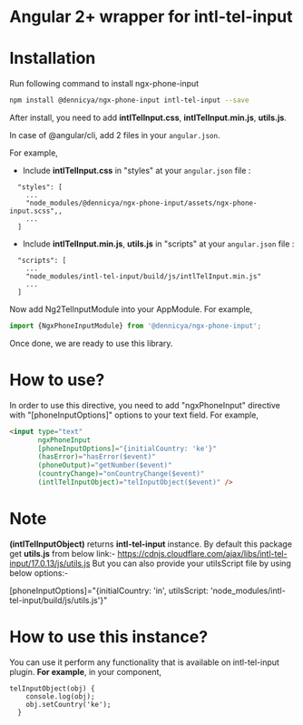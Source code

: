 # Angular 2+ wrapper for intl-tel-input

# Installation

Run following command to install ngx-phone-input

```sh
npm install @dennicya/ngx-phone-input intl-tel-input --save
```

After install, you need to add **intlTelInput.css**, **intlTelInput.min.js**, **utils.js**.

In case of @angular/cli, add 2 files in your `angular.json`.

For example,

- Include **intlTelInput.css** in "styles" at your `angular.json` file  :
```
  "styles": [
    ...
    "node_modules/@dennicya/ngx-phone-input/assets/ngx-phone-input.scss",,
    ...
  ]
```

- Include **intlTelInput.min.js**, **utils.js** in "scripts" at your `angular.json` file  :
```
  "scripts": [
    ...
    "node_modules/intl-tel-input/build/js/intlTelInput.min.js"
    ...
  ]
```


Now add Ng2TelInputModule into your AppModule. For example,

```js
import {NgxPhoneInputModule} from '@dennicya/ngx-phone-input';
```

Once done, we are ready to use this library.

# How to use?

In order to use this directive, you need to add "ngxPhoneInput" directive with "[phoneInputOptions]" options to your text field. For example,

```html
<input type="text"
       ngxPhoneInput
       [phoneInputOptions]="{initialCountry: 'ke'}"
       (hasError)="hasError($event)"
       (phoneOutput)="getNumber($event)"
       (countryChange)="onCountryChange($event)"
       (intlTelInputObject)="telInputObject($event)" />
```

# Note
**(intlTelInputObject)** returns **intl-tel-input** instance.
By default this package get **utils.js** from below link:-
https://cdnjs.cloudflare.com/ajax/libs/intl-tel-input/17.0.13/js/utils.js
But you can also provide your utilsScript file by using below options:-

[phoneInputOptions]="{initialCountry: 'in', utilsScript: 'node_modules/intl-tel-input/build/js/utils.js'}"

# How to use this instance?
You can use it perform any functionality that is available on intl-tel-input plugin. **For example**, in your component,
```
telInputObject(obj) {
    console.log(obj);
    obj.setCountry('ke');
  }
```

